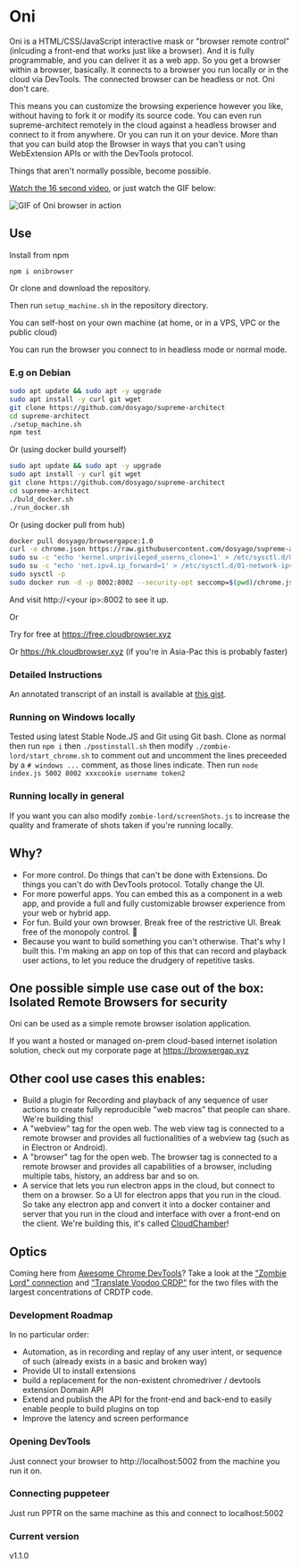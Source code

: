 # Oni

Oni is a HTML/CSS/JavaScript interactive mask or "browser remote control" (inlcuding a front-end that works just like a browser). And it is fully programmable, and you can deliver it as a web app. So you get a browser within a browser, basically. It connects to a browser you run locally or in the cloud via DevTools. The connected browser can be headless or not. Oni don't care.

This means you can customize the browsing experience however you like, without having to fork it or modify its source code. You can even run supreme-architect remotely in the cloud against a headless browser and connect to it from anywhere. Or you can run it on your device. 
More than that you can build atop the Browser in ways that you can't using WebExtension APIs or with the DevTools protocol. 

Things that aren't normally possible, become possible. 

[Watch the 16 second video](https://www.youtube.com/watch?v=SD0Fhl9v87k), or just watch the GIF below:

![GIF of Oni browser in action](https://j.gifs.com/E8yzLv.gif)


## Use

Install from npm 

`npm i onibrowser`

Or clone and download the repository.

Then run `setup_machine.sh` in the repository directory.

You can self-host on your own machine (at home, or in a VPS, VPC or the public cloud)

You can run the browser you connect to in headless mode or normal mode.

### E.g on Debian

```sh
sudo apt update && sudo apt -y upgrade
sudo apt install -y curl git wget
git clone https://github.com/dosyago/supreme-architect
cd supreme-architect
./setup_machine.sh
npm test
```

Or (using docker build yourself)

```sh
sudo apt update && sudo apt -y upgrade
sudo apt install -y curl git wget
git clone https://github.com/dosyago/supreme-architect
cd supreme-architect
./buld_docker.sh
./run_docker.sh 
```

Or (using docker pull from hub)

```sh
docker pull dosyago/browsergapce:1.0
curl -o chrome.json https://raw.githubusercontent.com/dosyago/supreme-architect/master/chrome.json
sudo su -c "echo 'kernel.unprivileged_userns_clone=1' > /etc/sysctl.d/00-local-userns.conf"
sudo su -c "echo 'net.ipv4.ip_forward=1' > /etc/sysctl.d/01-network-ipv4.conf"
sudo sysctl -p
sudo docker run -d -p 8002:8002 --security-opt seccomp=$(pwd)/chrome.json browsergapce:1.0
```

And visit http://&lt;your ip&gt;:8002 to see it up.

Or

Try for free at https://free.cloudbrowser.xyz

Or https://hk.cloudbrowser.xyz (if you're in Asia-Pac this is probably faster)

### Detailed Instructions

An annotated transcript of an install is available at [this gist](https://gist.github.com/crislin2046/2fcd103234f93376c44d110d6295f32a).

### Running on Windows locally

Tested using latest Stable Node.JS and Git using Git bash. Clone as normal then run `npm i` then `./postinstall.sh` then modify `./zombie-lord/start_chrome.sh` to comment out and uncomment the lines preceeded by a `# windows ...` comment, as those lines indicate.
Then run `node index.js 5002 8002 xxxcookie username token2`

### Running locally in general

If you want you can also modify `zombie-lord/screenShots.js` to increase the quality and framerate of shots taken if you're running locally.

## Why?

- For more control. Do things that can't be done with Extensions. Do things you can't do with DevTools protocol. Totally change the UI.
- For more powerful apps. You can embed this as a component in a web app, and provide a full and fully customizable browser experience from your web or hybrid app. 
- For fun. Build your own browser. Break free of the restrictive UI. Break free of the monopoly control. :metal:
- Because you want to build something you can't otherwise. That's why I built this. I'm making an app on top of this that can record and playback user actions, to let you reduce the drudgery of repetitive tasks.

## One possible simple use case out of the box: Isolated Remote Browsers for security

Oni can be used as a simple remote browser isolation application. 

If you want a hosted or managed on-prem cloud-based internet isolation solution, check out my corporate page at https://browsergap.xyz

## Other cool use cases this enables:

- Build a plugin for Recording and playback of any sequence of user actions to create fully reproducible "web macros" that people can share. We're building this!
- A "webview" tag for the open web. The web view tag is connected to a remote browser and provides all fuctionalities of a webview tag (such as in Electron or Android).
- A "browser" tag for the open web. The browser tag is connected to a remote browser and provides all capabilities of a browser, including multiple tabs, history, an address bar and so on.
- A service that lets you run electron apps in the cloud, but connect to them on a browser. So a UI for electron apps that you run in the cloud. So take any electron app and convert it into a docker container and server that you run in the cloud and interface with over a front-end on the client. We're building this, it's called [CloudChamber](https://github.com/dosycorp/CloudChamber)!

## Optics

Coming here from [Awesome Chrome DevTools](https://github.com/ChromeDevTools/awesome-chrome-devtools)? Take a look at the ["Zombie Lord" connection](https://github.com/dosycorp/browsergap.ce/blob/master/zombie-lord/connection.js) and ["Translate Voodoo CRDP"](https://github.com/dosycorp/browsergap.ce/blob/master/public/translateVoodooCRDP.js) for the two files with the largest concentrations of CRDTP code.


### Development Roadmap

In no particular order:

- Automation, as in recording and replay of any user intent, or sequence of such (already exists in a basic and broken way)
- Provide UI to install extensions
- build a replacement for the non-existent chromedriver / devtools extension Domain API
- Extend and publish the API for the front-end and back-end to easily enable people to build plugins on top
- Improve the latency and screen performance

### Opening DevTools

Just connect your browser to http://localhost:5002 from the machine you run it on.

### Connecting puppeteer

Just run PPTR on the same machine as this and connect to localhost:5002


### Current version

v1.1.0

